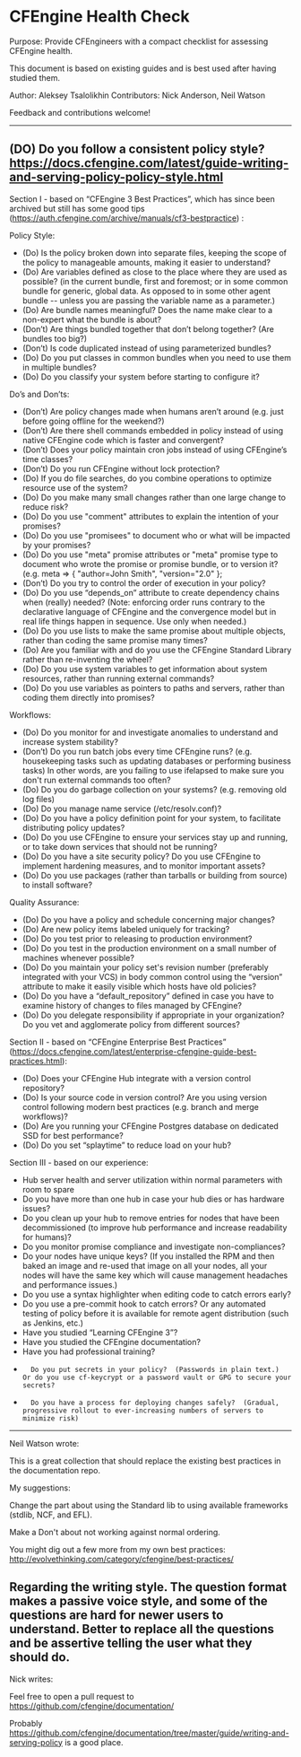 # CFEngine Health Check

Purpose: Provide CFEngineers with a compact checklist for assessing CFEngine health.

This document is based on existing guides and is best used after having studied them.

Author: Aleksey Tsalolikhin
Contributors: Nick Anderson, Neil Watson

Feedback and contributions welcome!

----------------------------

(DO) Do you follow a consistent policy style?
https://docs.cfengine.com/latest/guide-writing-and-serving-policy-policy-style.html
-----------------------------

Section I - based on “CFEngine 3 Best Practices”, which has since been archived but still has some good tips (https://auth.cfengine.com/archive/manuals/cf3-bestpractice) :

Policy Style:
-	(Do) Is the policy broken down into separate files, keeping the scope of the policy to manageable amounts, making it easier to understand?
-	(Do) Are variables defined as close to the place where they are used as possible? (in the current bundle, first and foremost; or in some common bundle for generic, global data.  As opposed to in some other agent bundle -- unless you are passing the variable name as a parameter.) 
-	(Do) Are bundle names meaningful?  Does the name make clear to a non-expert what the bundle is about?
-	(Don’t) Are things bundled together that don’t belong together?  (Are bundles too big?)
-	(Don’t) Is code duplicated instead of using parameterized bundles?
-	(Do) Do you put classes in common bundles when you need to use them in multiple bundles?
-	(Do) Do you classify your system before starting to configure it?

Do’s and Don’ts:
-	(Don’t) Are policy changes made when humans aren’t around (e.g. just before going offline for the weekend?)
-	(Don’t) Are there shell commands embedded in policy instead of using native CFEngine code which is faster and convergent?
-	(Don’t) Does your policy maintain cron jobs instead of using CFEngine’s time classes?
-	(Don’t) Do you run CFEngine without lock protection?
-	(Do) If you do file searches, do you combine operations to optimize resource use of the system?
-	(Do) Do you make many small changes rather than one large change to reduce risk?
-	(Do) Do you use "comment" attributes to explain the intention of your promises?
-	(Do) Do you use "promisees" to document who or what will be impacted by your promises?
-	(Do) Do you use "meta" promise attributes or "meta" promise type to document who wrote the promise or promise bundle, or to version it? (e.g. meta => { "author=John Smith", "version="2.0" };  
-	(Don’t) Do you try to control the order of execution in your policy?
-	(Do) Do you use “depends_on” attribute to create dependency chains when (really) needed? (Note: enforcing order runs contrary to the declarative language of CFEngine and the convergence model but in real life things happen in sequence.  Use only when needed.)
-	(Do) Do you use lists to make the same promise about multiple objects, rather than coding the same promise many times?
-	(Do) Are you familiar with and do you use the CFEngine Standard Library rather than re-inventing the wheel?
-	(Do) Do you use system variables to get information about system resources, rather than running external commands?
-	(Do) Do you use variables as pointers to paths and servers, rather than coding them directly into promises?

Workflows:
-	(Do) Do you monitor for and investigate anomalies to understand and increase system stability?
-	(Don’t) Do you run batch jobs every time CFEngine runs? (e.g. housekeeping tasks such as updating databases or performing business tasks) In other words, are you failing to use ifelapsed to make sure you don't run external commands too often?
-	(Do) Do you do garbage collection on your systems? (e.g. removing old log files)
-	(Do) Do you manage name service (/etc/resolv.conf)?
-	(Do) Do you have a policy definition point for your system, to facilitate distributing policy updates?
-	(Do) Do you use CFEngine to ensure your services stay up and running, or to take down services that should not be running?
-	(Do) Do you have a site security policy? Do you use CFEngine to implement hardening measures, and to monitor important assets?
-	(Do) Do you use packages (rather than tarballs or building from source) to install software?

Quality Assurance:
-	 (Do) Do you have a policy and schedule concerning major changes?
-	(Do) Are new policy items labeled uniquely for tracking?
-	(Do) Do you test prior to releasing to production environment?
-	(Do) Do you test in the production environment on a small number of machines whenever possible?
-	(Do) Do you maintain your policy set's revision number (preferably integrated with your VCS) in body common control using the “version” attribute to make it easily visible which hosts have old policies?
-	(Do) Do you have a “default_repository” defined in case you have to examine history of changes to files managed by CFEngine?
-	(Do) Do you delegate responsibility if appropriate in your organization? Do you vet and agglomerate policy from different sources?


Section II - based on “CFEngine Enterprise Best Practices” (https://docs.cfengine.com/latest/enterprise-cfengine-guide-best-practices.html):

-	(Do) Does your CFEngine Hub integrate with a version control repository?  
-	(Do) Is your source code in version control?  Are you using version control following modern best practices (e.g. branch and merge workflows)?  
-	(Do) Are you running your CFEngine Postgres database on dedicated SSD for best performance?
-	(Do) Do you set “splaytime” to reduce load on your hub?

Section III - based on our experience:
-	Hub server health and server utilization within normal parameters with room to spare
-	Do you have more than one hub in case your hub dies or has hardware issues?
-	Do you clean up your hub to remove entries for nodes that have been decommissioned (to improve hub performance and increase readability for humans)?
-	Do you monitor promise compliance and investigate non-compliances?
-	Do your nodes have unique keys?  (If you installed the RPM and then baked an image and re-used that image on all your nodes, all your nodes will have the same key which will cause management headaches and performance issues.)  
-	Do you use a syntax highlighter when editing code to catch errors early?
-	Do you use a pre-commit hook to catch errors? Or any automated testing of policy before it is available for remote agent distribution (such as Jenkins, etc.)
-	Have you studied “Learning CFEngine 3”?
-	Have you studied the CFEngine documentation?
-	Have you had professional training?
-       Do you put secrets in your policy?  (Passwords in plain text.)  Or do you use cf-keycrypt or a password vault or GPG to secure your secrets?
-       Do you have a process for deploying changes safely?  (Gradual, progressive rollout to ever-increasing numbers of servers to minimize risk)

-----------------------
Neil Watson wrote:

This is a great collection that should replace the existing best
practices in the documentation repo.

My suggestions:

Change the part about using the Standard lib to using available
frameworks (stdlib, NCF, and EFL).

Make a Don't about not working against normal ordering.

You might dig out a few more from my own best practices:
http://evolvethinking.com/category/cfengine/best-practices/

Regarding the writing style. The question format makes a passive voice
style, and some of the questions are hard for newer users to understand.
Better to replace all the questions and be assertive telling the user
what they should do.
------------------------

Nick writes:

Feel free to open a pull request to
https://github.com/cfengine/documentation/

Probably
https://github.com/cfengine/documentation/tree/master/guide/writing-and-serving-policy
is a good place.

